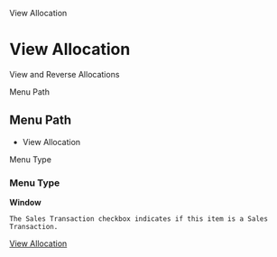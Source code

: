 
View Allocation
# View Allocation


View and Reverse Allocations 

Menu Path
## Menu Path



- View Allocation

Menu Type
### Menu Type

**Window**

```
The Sales Transaction checkbox indicates if this item is a Sales Transaction.
```

[View Allocation](../../window-view-allocation.md)